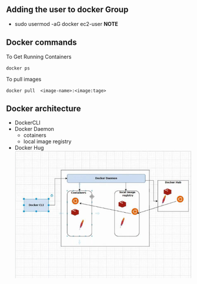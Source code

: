 ## Adding the user to docker Group 

- sudo usermod -aG docker ec2-user 
**NOTE**

## Docker commands 
To Get Running  Containers
```
docker ps
```
To pull images
```
docker pull  <image-name>:<image:tage>
```
 ## Docker architecture 
 - DockerCLI
 - Docker Daemon
    - cotainers
    - local image registry
 - Docker Hug
 ![](2022-08-08-16-38-57.png)